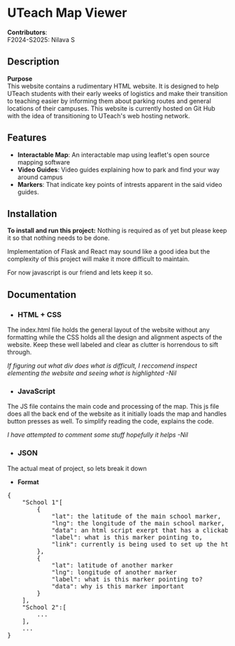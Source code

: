 # UTeach Map Viewer

**Contributors**:  
F2024-S2025: Nilava S  

## Description  
**Purpose**  
This website contains a rudimentary HTML website. It is designed to help UTeach students with their early weeks of logistics and make their transition to teaching easier by informing them about parking routes and general locations of their campuses. This website is currently hosted on Git Hub with the idea of transitioning to UTeach's web hosting network.
## Features

- **Interactable Map**: An interactable map using leaflet's open source mapping software
- **Video Guides**: Video guides explaining how to park and find your way around campus
- **Markers**: That indicate key points of intrests apparent in the said video guides.

## Installation

**To install and run this project:** Nothing is required as of yet but please keep it so that nothing needs to be done.  

Implementation of Flask and React may sound like a good idea but the complexity of this project will make it more difficult to maintain.

For now javascript is our friend and lets keep it so.

## Documentation

- ### HTML + CSS
The index.html file holds the general layout of the website without any formatting while the CSS holds all the design and alignment aspects of the website. Keep these well labeled and clear as clutter is horrendous to sift through.  

_If figuring out what div does what is difficult, I reccomend inspect elementing the website and seeing what is highlighted -Nil_

- ### JavaScript
The JS file contains the main code and processing of the map. This js file does all the back end of the website as it initially loads the map and handles button presses as well. To simplify reading the code, explains the code.  

_I have attempted to comment some stuff hopefully it helps -Nil_

- ### JSON
The actual meat of project, so lets break it down  
- **Format**  
<pre>
{
    "School 1"[
        {
            "lat": the latitude of the main school marker,
            "lng": the longitude of the main school marker,
            "data": an html script exerpt that has a clickable link of the address linking to google maps.,
            "label": what is this marker pointing to,
            "link": currently is being used to set up the html for the video guide
        },
        {
            "lat": latitude of another marker
            "lng": longitude of another marker
            "label": what is this marker pointing to?
            "data": why is this marker important
        }
    ],
    "School 2":[
        ...
    ],
    ...
}
</pre>